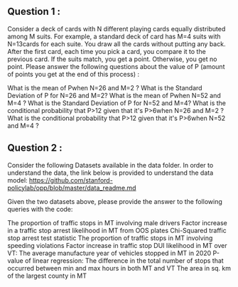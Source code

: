 ## Question 1 : 
Consider a deck of cards with N different playing cards equally distributed among M suits. For example, a standard deck of card has M=4 suits with N=13cards for each suite. You draw all the cards without putting any back. After the first card, each time you pick a card, you compare it to the previous card. If the suits match, you get a point. Otherwise, you get no point. Please answer the following questions about the value of P (amount of points you get at the end of this process) : 

What is the mean of Pwhen N=26 and M=2 ?
What is the Standard Deviation of P for N=26 and M=2?
What is the mean of Pwhen N=52 and M=4 ?
What is the Standard Deviation of P for N=52 and M=4?
What is the conditional probability that P>12 given that it's P>6when N=26 and M=2 ?
 What is the conditional probability that P>12 given that it's P>6when N=52 and M=4 ?





## Question 2 : 
Consider the following Datasets available in the data folder. In order to understand the data, the link below is provided to understand the data model: 
https://github.com/stanford-policylab/opp/blob/master/data_readme.md

Given the two datasets above, please provide the answer to the following queries with the code: 

The proportion of traffic stops in MT involving male drivers
Factor increase in a traffic stop arrest likelihood in MT from OOS plates
Chi-Squared traffic stop arrest test statistic
The proportion of traffic stops in MT involving speeding violations
Factor increase in traffic stop DUI likelihood in MT over VT:
The average manufacture year of vehicles stopped in MT in 2020
P-value of linear regression:
The difference in the total number of stops that occurred between min and max hours in both MT and VT
The area in sq. km of the largest county in MT 

